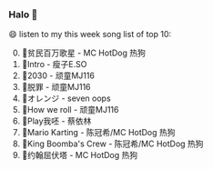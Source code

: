 

### Halo 👋

😄 listen to my this week song list of top 10:

0. 🌈贫民百万歌星 - MC HotDog 热狗
1. 🌈Intro - 瘦子E.SO
2. 🌈2030 - 顽童MJ116
3. 🌈脱罪 - 顽童MJ116
4. 🌈オレンジ - seven oops
5. 🌈How we roll - 顽童MJ116
6. 🌈Play我呸 - 蔡依林
7. 🌈Mario Karting - 陈冠希/MC HotDog 热狗
8. 🌈King Boomba's Crew - 陈冠希/MC HotDog 热狗
9. 🌈约翰屈伏塔 - MC HotDog 热狗

